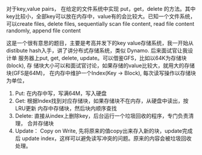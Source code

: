 对于key,value pairs， 在给定的文件系统中实现 put，get，delete 的方法。其中key比较小，全部key可以放在内存中，value有的会比较大。已知一个文件系统，可以create files, delete files, sequentially scan file content, read file content randomly, append file content


这是一个很有意思的题目，主要是考高并发下的key value存储系统，我一开始从
distibute hash入手，讲了讲分布式存储系统，类似 Dynamo. 后来面试官让我设计单
服务器上put, get, delete, update。可以借鉴GFS，比如以64K为存储块(block), 存
储块大小可以和面试官讨论，如果存储的value比较大，就用大的存储块(GFS是64M)，
在内存中维护一个Index(Key -> Block), 每次读写操作以存储块为单位，
1. Put: 在内存中写，写满64M，写入硬盘
2. Get: 根据Index找到对应存储块，如果存储块不在内存，从硬盘中读出，按LRU更新
内存中存储块，然后块内顺序查找
3. Delete:  直接从index上删除key，后台运行一个垃圾回收的程序，专门负责清理，
合并存储块
4. Update： Copy on Write, 先将原来的值copy出来存入新的块，update完成后
update index，这样可以避免读写冲突的问题。原来的内容会被垃圾回收处理。
